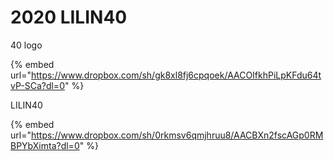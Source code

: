 # 2020 LILIN40

40 logo

{% embed url="https://www.dropbox.com/sh/gk8xl8fj6cpqoek/AACOIfkhPiLpKFdu64tvP-SCa?dl=0" %}

LILIN40

{% embed url="https://www.dropbox.com/sh/0rkmsv6qmjhruu8/AACBXn2fscAGp0RMBPYbXimta?dl=0" %}








